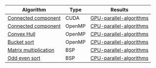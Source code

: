 
| Algorithm                     | Type   | Results                                                                             |
|-------------------------------|--------|-------------------------------------------------------------------------------------|
| [Connected component](cuda)   | CUDA   | [GPU-parallel-algorithms](https://github.com/SquareSpheres/GPU-parallel-algorithms) |
| [Connected component](openMP) | OpenMP | [CPU-parallel-algorithms](https://github.com/SquareSpheres/CPU-parallel-algorithms) |
| [Convex Hull](openMP)         | OpenMP | [CPU-parallel-algorithms](https://github.com/SquareSpheres/CPU-parallel-algorithms) |
| [Bucket sort](openMP)         | OpenMP | [CPU-parallel-algorithms](https://github.com/SquareSpheres/CPU-parallel-algorithms) |
| [Matrix multiplication](bsp)  | BSP    | [CPU-parallel-algorithms](https://github.com/SquareSpheres/CPU-parallel-algorithms) |
| [Odd even sort](bsp)          | BSP    | [CPU-parallel-algorithms](https://github.com/SquareSpheres/CPU-parallel-algorithms) |

